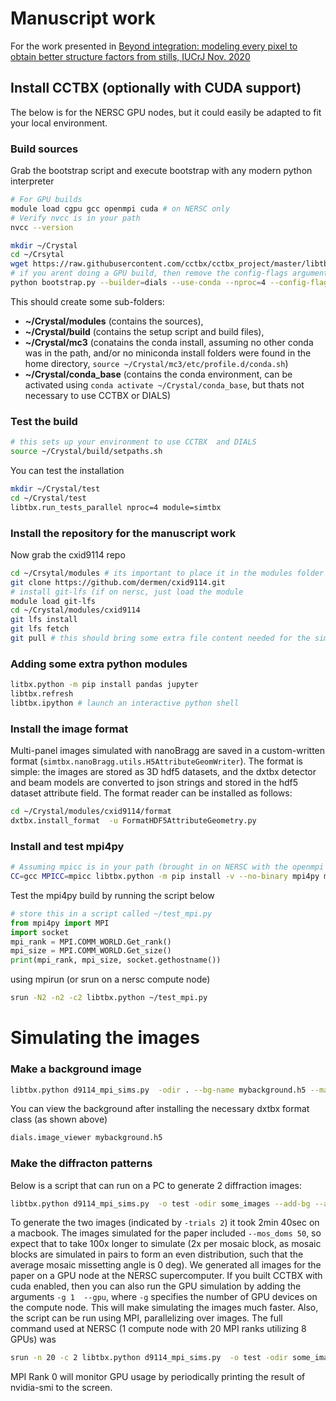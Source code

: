# Manuscript work

For the work presented in [Beyond integration: modeling every pixel to obtain better structure factors from stills, IUCrJ Nov. 2020](https://doi.org/10.1107/S2052252520013007)


## Install CCTBX (optionally with CUDA support)

The below is for the NERSC GPU nodes, but it could easily be adapted to fit your local environment. 

### Build sources

Grab the bootstrap script and execute bootstrap with any modern python interpreter

```bash
# For GPU builds
module load cgpu gcc openmpi cuda # on NERSC only
# Verify nvcc is in your path
nvcc --version

mkdir ~/Crystal
cd ~/Crsytal
wget https://raw.githubusercontent.com/cctbx/cctbx_project/master/libtbx/auto_build/bootstrap.py
# if you arent doing a GPU build, then remove the config-flags argument
python bootstrap.py --builder=dials --use-conda --nproc=4 --config-flags="--enable_cuda" --python=38
```

This should create some sub-folders: 

* **~/Crystal/modules** (contains the sources), 
* **~/Crystal/build** (contains the setup script and build files), 
* **~/Crystal/mc3** (conatains the conda install, assuming no other conda was in the path, and/or no miniconda install folders were found in the home directory, ```source ~/Crystal/mc3/etc/profile.d/conda.sh```)
* **~/Crystal/conda_base** (contains the conda environment, can be activated using ```conda activate ~/Crystal/conda_base```, but thats not necessary to use CCTBX or DIALS) 

### Test the build

```bash
# this sets up your environment to use CCTBX  and DIALS
source ~/Crystal/build/setpaths.sh
```

You can test the installation

```bash
mkdir ~/Crystal/test
cd ~/Crystal/test
libtbx.run_tests_parallel nproc=4 module=simtbx
```

### Install the repository for the manuscript work

Now grab the cxid9114 repo

```bash
cd ~/Crsytal/modules # its important to place it in the modules folder
git clone https://github.com/dermen/cxid9114.git
# install git-lfs (if on nersc, just load the module
module load git-lfs
cd ~/Crystal/modules/cxid9114
git lfs install
git lfs fetch
git pull # this should bring some extra file content needed for the simulations
```

### Adding some extra python modules

```bash
litbx.python -m pip install pandas jupyter
libtbx.refresh
libtbx.ipython # launch an interactive python shell
```

### Install the image format

Multi-panel images simulated with nanoBragg are saved in a custom-written format (```simtbx.nanoBragg.utils.H5AttributeGeomWriter```). The format is simple: the images are stored as 3D hdf5 datasets, and the dxtbx detector and beam models are converted to json strings and stored in the hdf5 dataset attribute field. The format reader can be installed as follows:

```bash
cd ~/Crystal/modules/cxid9114/format
dxtbx.install_format  -u FormatHDF5AttributeGeometry.py
```

### Install and test mpi4py

```bash
# Assuming mpicc is in your path (brought in on NERSC with the openmpi module shown above)
CC=gcc MPICC=mpicc libtbx.python -m pip install -v --no-binary mpi4py mpi4py
```

Test the mpi4py build by running the script below

```python
# store this in a script called ~/test_mpi.py
from mpi4py import MPI
import socket
mpi_rank = MPI.COMM_WORLD.Get_rank()
mpi_size = MPI.COMM_WORLD.Get_size()
print(mpi_rank, mpi_size, socket.gethostname())
```

using mpirun (or srun on a nersc compute node)

```bash
srun -N2 -n2 -c2 libtbx.python ~/test_mpi.py
```


# Simulating the images

### Make a background image

```bash
libtbx.python d9114_mpi_sims.py  -odir . --bg-name mybackground.h5 --make-background   --sad 
```

You can view the background after installing the necessary dxtbx format class (as shown above)

```bash
dials.image_viewer mybackground.h5
```

### Make the diffracton patterns

Below is a script that can run on a PC to generate 2 diffraction images:

```bash
libtbx.python d9114_mpi_sims.py  -o test -odir some_images --add-bg --add-noise --profile gauss --bg-name mybackground.h5 -trials 2  --oversample 0 --Ncells 10 --xtal_size_mm 0.00015 --mos_doms 1 --mos_spread_deg 0.01  --saveh5 --readout  --masterscale 1150 --sad --bs7real --masterscalejitter 115
```

To generate the two images (indicated by ```-trials 2```) it took 2min 40sec on a macbook. The images simulated for the paper included ```--mos_doms 50```, so expect that to take 100x longer to simulate (2x per mosaic block, as mosaic blocks are simulated in pairs to form an even distribution, such that the average mosaic missetting angle is 0 deg). We generated all images for the paper on a GPU node at the NERSC supercomputer. If you built CCTBX with cuda enabled, then you can also run the GPU simulation by adding the arguments ```-g 1  --gpu```, where ```-g``` specifies the number of GPU devices on the compute node. This will make simulating the images much faster. Also, the script can be run using MPI, parallelizing over images. The full command used at NERSC (1 compute node with 20 MPI ranks utilizing 8 GPUs) was 

```bash
srun -n 20 -c 2 libtbx.python d9114_mpi_sims.py  -o test -odir some_images --add-bg --add-noise --profile gauss --bg-name mybackground.h5 -trials 2000  --oversample 0 --Ncells 10 --xtal_size_mm 0.00015 --mos_doms 50 --mos_spread_deg 0.01  --saveh5 --readout  --masterscale 1150 --sad --bs7real --masterscalejitter 115 -g 8 --gpu
```

MPI Rank 0 will monitor GPU usage by periodically printing the result of nvidia-smi to the screen.

